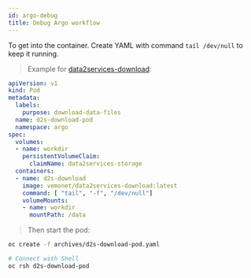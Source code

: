 ```yaml
---
id: argo-debug
title: Debug Argo workflow
---
```


To get into the container. Create YAML with command `tail /dev/null` to keep it running.

> Example for [data2services-download](https://github.com/MaastrichtU-IDS/data2services-download):

```yaml
apiVersion: v1
kind: Pod
metadata:
  labels:
    purpose: download-data-files
  name: d2s-download-pod
  namespace: argo
spec:
  volumes:
  - name: workdir
    persistentVolumeClaim:
      claimName: data2services-storage
  containers:
  - name: d2s-download
    image: vemonet/data2services-download:latest
    command: [ "tail", "-f", "/dev/null"]
    volumeMounts:
    - name: workdir
      mountPath: /data
```

> Then start the pod:

```bash
oc create -f archives/d2s-download-pod.yaml

# Connect with Shell
oc rsh d2s-download-pod
```
